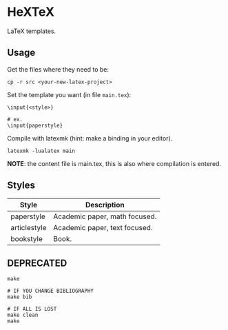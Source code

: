 # HeXTeX

LaTeX templates.

## Usage

Get the files where they need to be:
```
cp -r src <your-new-latex-project>
```

Set the template you want (in file `main.tex`):
```
\input{<style>}

# ex. 
\input{paperstyle}
```

Compile with latexmk (hint: make a binding in your editor).

```
latexmk -lualatex main
```

__NOTE__: the content file is main.tex, this is also where compilation is
entered.

## Styles

| Style | Description |
|-------|-------------|
| paperstyle | Academic paper, math focused. |
| articlestyle | Academic paper, text focused. |
| bookstyle | Book. |

## DEPRECATED
```
make

# IF YOU CHANGE BIBLIOGRAPHY
make bib

# IF ALL IS LOST
make clean
make
```
